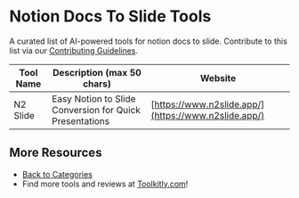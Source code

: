 # Notion Docs To Slide Tools

A curated list of AI-powered tools for notion docs to slide. Contribute to this list via our [Contributing Guidelines](../CONTRIBUTING.md).

| Tool Name | Description (max 50 chars) | Website |
|-----------|----------------------------|---------|
| N2 Slide | Easy Notion to Slide Conversion for Quick Presentations | [https://www.n2slide.app/](https://www.n2slide.app/) |

## More Resources
- [Back to Categories](https://github.com/ToolkitlyAI/awesome-ai-tools/blob/master/README.md)
- Find more tools and reviews at [Toolkitly.com](https://toolkitly.com)!
